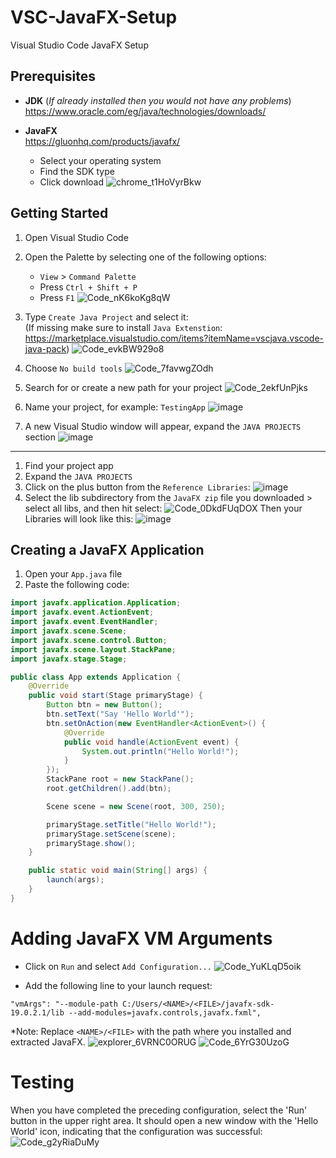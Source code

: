 # VSC-JavaFX-Setup
Visual Studio Code JavaFX Setup

## Prerequisites
- **JDK** (*If already installed then you would not have any problems*)  
  https://www.oracle.com/eg/java/technologies/downloads/

- **JavaFX**  
  https://gluonhq.com/products/javafx/  
  - Select your operating system 
  - Find the SDK type 
  - Click download
![chrome_t1HoVyrBkw](https://user-images.githubusercontent.com/39243722/226172033-4b1818e8-dfc5-4031-84dd-55442b11fa70.png)

## Getting Started
1. Open Visual Studio Code
2. Open the Palette by selecting one of the following options:  
   - `View` > `Command Palette`
   - Press `Ctrl + Shift + P`  
   - Press `F1`
![Code_nK6koKg8qW](https://user-images.githubusercontent.com/39243722/226171441-12f06003-c3fb-4c85-92c9-ed25eb69dbba.png)

3. Type `Create Java Project` and select it:<br>
(If missing make sure to install `Java Extenstion`:
https://marketplace.visualstudio.com/items?itemName=vscjava.vscode-java-pack)
![Code_evkBW929o8](https://user-images.githubusercontent.com/39243722/226171486-8099adf5-d07a-46ea-b3eb-bfd8edc32240.png)

4. Choose `No build tools`
![Code_7favwgZOdh](https://user-images.githubusercontent.com/39243722/226171607-9ef158af-d936-4a7a-a75e-dae918c51f17.png)

5. Search for or create a new path for your project
![Code_2ekfUnPjks](https://user-images.githubusercontent.com/39243722/226171684-60a30eae-5080-44c9-a5f1-0de4f23ee582.png)

6. Name your project, for example: `TestingApp`
![image](https://user-images.githubusercontent.com/39243722/226171718-5743cad9-4b0d-410b-ab6e-f96ea63caffa.png)

7. A new Visual Studio window will appear, expand the `JAVA PROJECTS` section
![image](https://user-images.githubusercontent.com/39243722/226171748-c3fceaaf-eccc-458a-bf73-6465abebdfc7.png)

---

1. Find your project app
2. Expand the `JAVA PROJECTS`
3. Click on the plus button from the `Reference Libraries`:
![image](https://user-images.githubusercontent.com/39243722/226171869-70f089d2-63f2-4b11-91b7-a0de78bb807d.png)
4. Select the lib subdirectory from the `JavaFX zip` file you downloaded > select all libs, and then hit select:
![Code_0DkdFUqDOX](https://user-images.githubusercontent.com/39243722/226172281-be298fc5-6b84-4d53-b4a7-916bcb8e0628.png)
Then your Libraries will look like this:
![image](https://user-images.githubusercontent.com/39243722/226172307-dc77b020-b4e7-4de8-bdd4-f4e1f4b86957.png)

## Creating a JavaFX Application
1. Open your `App.java` file 
2. Paste the following code:
```java
import javafx.application.Application;
import javafx.event.ActionEvent;
import javafx.event.EventHandler;
import javafx.scene.Scene;
import javafx.scene.control.Button;
import javafx.scene.layout.StackPane;
import javafx.stage.Stage;

public class App extends Application {
    @Override
    public void start(Stage primaryStage) {
        Button btn = new Button();
        btn.setText("Say 'Hello World'");
        btn.setOnAction(new EventHandler<ActionEvent>() {
            @Override
            public void handle(ActionEvent event) {
                System.out.println("Hello World!");
            }
        });
        StackPane root = new StackPane();
        root.getChildren().add(btn);

        Scene scene = new Scene(root, 300, 250);

        primaryStage.setTitle("Hello World!");
        primaryStage.setScene(scene);
        primaryStage.show();
    }

    public static void main(String[] args) {
        launch(args);
    }
}
```

# Adding JavaFX VM Arguments
- Click on `Run` and select `Add Configuration...`
![Code_YuKLqD5oik](https://user-images.githubusercontent.com/39243722/226172430-8ac4f8d6-a292-44d7-af88-9ae15089b38e.png)

- Add the following line to your launch request:
```
"vmArgs": "--module-path C:/Users/<NAME>/<FILE>/javafx-sdk-19.0.2.1/lib --add-modules=javafx.controls,javafx.fxml",
```
*Note: Replace `<NAME>/<FILE>` with the path where you installed and extracted JavaFX.
![explorer_6VRNC0ORUG](https://user-images.githubusercontent.com/39243722/226173361-2521cbae-8a85-4e10-a947-419235e1bdca.png)
![Code_6YrG30UzoG](https://user-images.githubusercontent.com/39243722/226173113-43ba63cd-a73b-4894-bbba-a24ada610398.png)

# Testing
When you have completed the preceding configuration, select the 'Run' button in the upper right area.
It should open a new window with the 'Hello World' icon, indicating that the configuration was successful:
![Code_g2yRiaDuMy](https://user-images.githubusercontent.com/39243722/226172687-500c2dcc-e423-4eb0-a23d-21e5f862e8d4.png)
